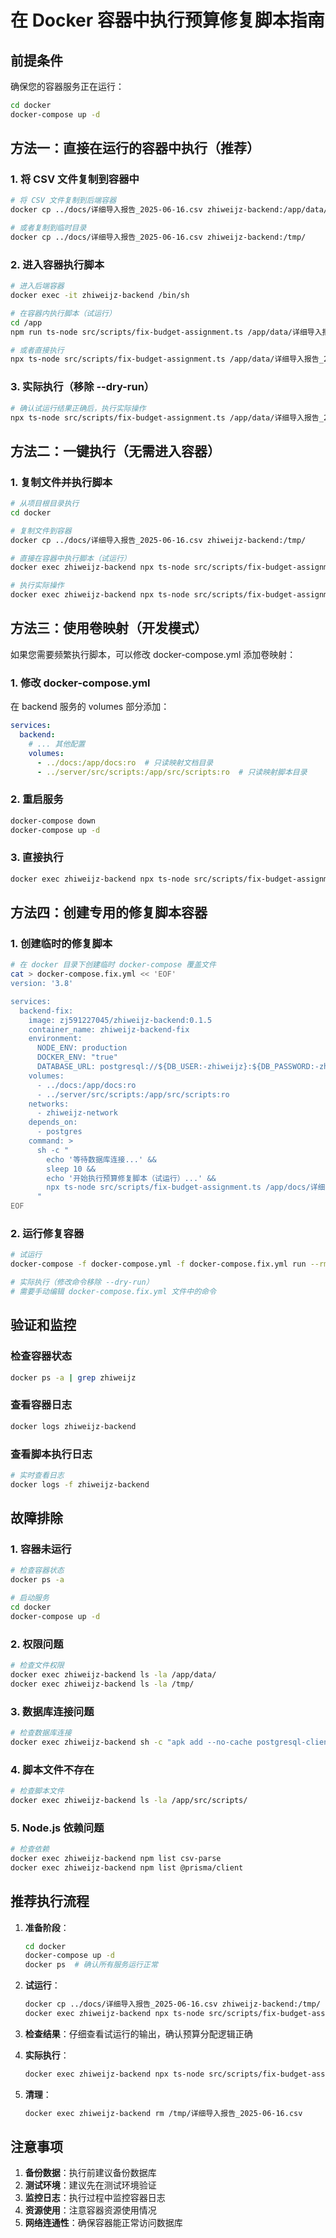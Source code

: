 # 在 Docker 容器中执行预算修复脚本指南

## 前提条件

确保您的容器服务正在运行：
```bash
cd docker
docker-compose up -d
```

## 方法一：直接在运行的容器中执行（推荐）

### 1. 将 CSV 文件复制到容器中

```bash
# 将 CSV 文件复制到后端容器
docker cp ../docs/详细导入报告_2025-06-16.csv zhiweijz-backend:/app/data/

# 或者复制到临时目录
docker cp ../docs/详细导入报告_2025-06-16.csv zhiweijz-backend:/tmp/
```

### 2. 进入容器执行脚本

```bash
# 进入后端容器
docker exec -it zhiweijz-backend /bin/sh

# 在容器内执行脚本（试运行）
cd /app
npm run ts-node src/scripts/fix-budget-assignment.ts /app/data/详细导入报告_2025-06-16.csv --dry-run

# 或者直接执行
npx ts-node src/scripts/fix-budget-assignment.ts /app/data/详细导入报告_2025-06-16.csv --dry-run
```

### 3. 实际执行（移除 --dry-run）

```bash
# 确认试运行结果正确后，执行实际操作
npx ts-node src/scripts/fix-budget-assignment.ts /app/data/详细导入报告_2025-06-16.csv
```

## 方法二：一键执行（无需进入容器）

### 1. 复制文件并执行脚本

```bash
# 从项目根目录执行
cd docker

# 复制文件到容器
docker cp ../docs/详细导入报告_2025-06-16.csv zhiweijz-backend:/tmp/

# 直接在容器中执行脚本（试运行）
docker exec zhiweijz-backend npx ts-node src/scripts/fix-budget-assignment.ts /tmp/详细导入报告_2025-06-16.csv --dry-run

# 执行实际操作
docker exec zhiweijz-backend npx ts-node src/scripts/fix-budget-assignment.ts /tmp/详细导入报告_2025-06-16.csv
```

## 方法三：使用卷映射（开发模式）

如果您需要频繁执行脚本，可以修改 docker-compose.yml 添加卷映射：

### 1. 修改 docker-compose.yml

在 backend 服务的 volumes 部分添加：

```yaml
services:
  backend:
    # ... 其他配置
    volumes:
      - ../docs:/app/docs:ro  # 只读映射文档目录
      - ../server/src/scripts:/app/src/scripts:ro  # 只读映射脚本目录
```

### 2. 重启服务

```bash
docker-compose down
docker-compose up -d
```

### 3. 直接执行

```bash
docker exec zhiweijz-backend npx ts-node src/scripts/fix-budget-assignment.ts /app/docs/详细导入报告_2025-06-16.csv --dry-run
```

## 方法四：创建专用的修复脚本容器

### 1. 创建临时的修复脚本

```bash
# 在 docker 目录下创建临时 docker-compose 覆盖文件
cat > docker-compose.fix.yml << 'EOF'
version: '3.8'

services:
  backend-fix:
    image: zj591227045/zhiweijz-backend:0.1.5
    container_name: zhiweijz-backend-fix
    environment:
      NODE_ENV: production
      DOCKER_ENV: "true"
      DATABASE_URL: postgresql://${DB_USER:-zhiweijz}:${DB_PASSWORD:-zhiweijz123}@postgres:5432/${DB_NAME:-zhiweijz}
    volumes:
      - ../docs:/app/docs:ro
      - ../server/src/scripts:/app/src/scripts:ro
    networks:
      - zhiweijz-network
    depends_on:
      - postgres
    command: >
      sh -c "
        echo '等待数据库连接...' &&
        sleep 10 &&
        echo '开始执行预算修复脚本（试运行）...' &&
        npx ts-node src/scripts/fix-budget-assignment.ts /app/docs/详细导入报告_2025-06-16.csv --dry-run
      "
EOF
```

### 2. 运行修复容器

```bash
# 试运行
docker-compose -f docker-compose.yml -f docker-compose.fix.yml run --rm backend-fix

# 实际执行（修改命令移除 --dry-run）
# 需要手动编辑 docker-compose.fix.yml 文件中的命令
```

## 验证和监控

### 检查容器状态
```bash
docker ps -a | grep zhiweijz
```

### 查看容器日志
```bash
docker logs zhiweijz-backend
```

### 查看脚本执行日志
```bash
# 实时查看日志
docker logs -f zhiweijz-backend
```

## 故障排除

### 1. 容器未运行
```bash
# 检查容器状态
docker ps -a

# 启动服务
cd docker
docker-compose up -d
```

### 2. 权限问题
```bash
# 检查文件权限
docker exec zhiweijz-backend ls -la /app/data/
docker exec zhiweijz-backend ls -la /tmp/
```

### 3. 数据库连接问题
```bash
# 检查数据库连接
docker exec zhiweijz-backend sh -c "apk add --no-cache postgresql-client && psql \$DATABASE_URL -c 'SELECT 1;'"
```

### 4. 脚本文件不存在
```bash
# 检查脚本文件
docker exec zhiweijz-backend ls -la /app/src/scripts/
```

### 5. Node.js 依赖问题
```bash
# 检查依赖
docker exec zhiweijz-backend npm list csv-parse
docker exec zhiweijz-backend npm list @prisma/client
```

## 推荐执行流程

1. **准备阶段**：
   ```bash
   cd docker
   docker-compose up -d
   docker ps  # 确认所有服务运行正常
   ```

2. **试运行**：
   ```bash
   docker cp ../docs/详细导入报告_2025-06-16.csv zhiweijz-backend:/tmp/
   docker exec zhiweijz-backend npx ts-node src/scripts/fix-budget-assignment.ts /tmp/详细导入报告_2025-06-16.csv --dry-run
   ```

3. **检查结果**：仔细查看试运行的输出，确认预算分配逻辑正确

4. **实际执行**：
   ```bash
   docker exec zhiweijz-backend npx ts-node src/scripts/fix-budget-assignment.ts /tmp/详细导入报告_2025-06-16.csv
   ```

5. **清理**：
   ```bash
   docker exec zhiweijz-backend rm /tmp/详细导入报告_2025-06-16.csv
   ```

## 注意事项

1. **备份数据**：执行前建议备份数据库
2. **测试环境**：建议先在测试环境验证
3. **监控日志**：执行过程中监控容器日志
4. **资源使用**：注意容器资源使用情况
5. **网络连通性**：确保容器能正常访问数据库 